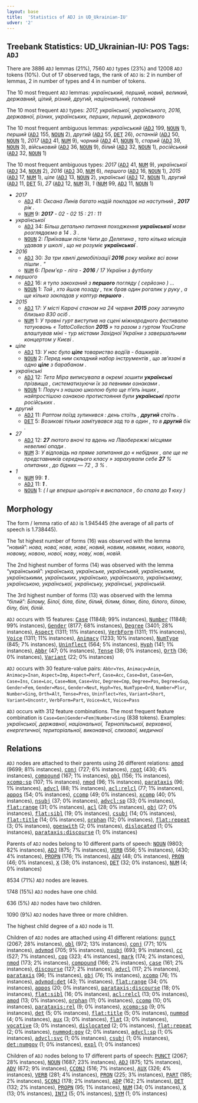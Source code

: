 ```yaml
---
layout: base
title:  'Statistics of ADJ in UD_Ukrainian-IU'
udver: '2'
---
```


## Treebank Statistics: UD_Ukrainian-IU: POS Tags: `ADJ`

There are 3886 `ADJ` lemmas (21%), 7560 `ADJ` types (23%) and 12008 `ADJ` tokens (10%).
Out of 17 observed tags, the rank of `ADJ` is: 2 in number of lemmas, 2 in number of types and 4 in number of tokens.

The 10 most frequent `ADJ` lemmas: <em>український, перший, новий, великий, державний, цілий, різний, другий, національний, головний</em>

The 10 most frequent `ADJ` types:  <em>2017, української, українського, 2016, державної, різних, українських, перших, перший, державного</em>

The 10 most frequent ambiguous lemmas: <em>український</em> (<tt><a href="uk_iu-pos-ADJ.html">ADJ</a></tt> 199, <tt><a href="uk_iu-pos-NOUN.html">NOUN</a></tt> 1), <em>перший</em> (<tt><a href="uk_iu-pos-ADJ.html">ADJ</a></tt> 155, <tt><a href="uk_iu-pos-NOUN.html">NOUN</a></tt> 2), <em>другий</em> (<tt><a href="uk_iu-pos-ADJ.html">ADJ</a></tt> 55, <tt><a href="uk_iu-pos-DET.html">DET</a></tt> 26), <em>останній</em> (<tt><a href="uk_iu-pos-ADJ.html">ADJ</a></tt> 50, <tt><a href="uk_iu-pos-NOUN.html">NOUN</a></tt> 1), <em>2017</em> (<tt><a href="uk_iu-pos-ADJ.html">ADJ</a></tt> 41, <tt><a href="uk_iu-pos-NUM.html">NUM</a></tt> 9), <em>чорний</em> (<tt><a href="uk_iu-pos-ADJ.html">ADJ</a></tt> 41, <tt><a href="uk_iu-pos-NOUN.html">NOUN</a></tt> 1), <em>старий</em> (<tt><a href="uk_iu-pos-ADJ.html">ADJ</a></tt> 39, <tt><a href="uk_iu-pos-NOUN.html">NOUN</a></tt> 3), <em>військовий</em> (<tt><a href="uk_iu-pos-ADJ.html">ADJ</a></tt> 36, <tt><a href="uk_iu-pos-NOUN.html">NOUN</a></tt> 9), <em>білий</em> (<tt><a href="uk_iu-pos-ADJ.html">ADJ</a></tt> 32, <tt><a href="uk_iu-pos-NOUN.html">NOUN</a></tt> 1), <em>російський</em> (<tt><a href="uk_iu-pos-ADJ.html">ADJ</a></tt> 32, <tt><a href="uk_iu-pos-NOUN.html">NOUN</a></tt> 1)

The 10 most frequent ambiguous types:  <em>2017</em> (<tt><a href="uk_iu-pos-ADJ.html">ADJ</a></tt> 41, <tt><a href="uk_iu-pos-NUM.html">NUM</a></tt> 9), <em>української</em> (<tt><a href="uk_iu-pos-ADJ.html">ADJ</a></tt> 34, <tt><a href="uk_iu-pos-NOUN.html">NOUN</a></tt> 2), <em>2016</em> (<tt><a href="uk_iu-pos-ADJ.html">ADJ</a></tt> 30, <tt><a href="uk_iu-pos-NUM.html">NUM</a></tt> 6), <em>першого</em> (<tt><a href="uk_iu-pos-ADJ.html">ADJ</a></tt> 16, <tt><a href="uk_iu-pos-NOUN.html">NOUN</a></tt> 1), <em>2015</em> (<tt><a href="uk_iu-pos-ADJ.html">ADJ</a></tt> 17, <tt><a href="uk_iu-pos-NUM.html">NUM</a></tt> 1), <em>ціле</em> (<tt><a href="uk_iu-pos-ADJ.html">ADJ</a></tt> 13, <tt><a href="uk_iu-pos-NOUN.html">NOUN</a></tt> 2), <em>українські</em> (<tt><a href="uk_iu-pos-ADJ.html">ADJ</a></tt> 12, <tt><a href="uk_iu-pos-NOUN.html">NOUN</a></tt> 1), <em>другий</em> (<tt><a href="uk_iu-pos-ADJ.html">ADJ</a></tt> 11, <tt><a href="uk_iu-pos-DET.html">DET</a></tt> 5), <em>27</em> (<tt><a href="uk_iu-pos-ADJ.html">ADJ</a></tt> 12, <tt><a href="uk_iu-pos-NUM.html">NUM</a></tt> 3), <em>1</em> (<tt><a href="uk_iu-pos-NUM.html">NUM</a></tt> 99, <tt><a href="uk_iu-pos-ADJ.html">ADJ</a></tt> 11, <tt><a href="uk_iu-pos-NOUN.html">NOUN</a></tt> 1)


* <em>2017</em>
  * <tt><a href="uk_iu-pos-ADJ.html">ADJ</a></tt> 41: <em>Оксана Линів багато надій покладає на наступний , <b>2017</b> рік .</em>
  * <tt><a href="uk_iu-pos-NUM.html">NUM</a></tt> 9: <em><b>2017</b> - 02 - 02 15 : 21 : 11</em>
* <em>української</em>
  * <tt><a href="uk_iu-pos-ADJ.html">ADJ</a></tt> 34: <em>Більш детально питання походження <b>української</b> мови розглядаємо в 14 . 3 .</em>
  * <tt><a href="uk_iu-pos-NOUN.html">NOUN</a></tt> 2: <em>Приїхавши після Чити до Делятина , тато кілька місяців удавав у школі , що не розуміє <b>української</b> .</em>
* <em>2016</em>
  * <tt><a href="uk_iu-pos-ADJ.html">ADJ</a></tt> 30: <em>За три хвилі демобілізації <b>2016</b> року майже всі вони пішли . "</em>
  * <tt><a href="uk_iu-pos-NUM.html">NUM</a></tt> 6: <em>Прем'єр - ліга - <b>2016</b> / 17 України з футболу</em>
* <em>першого</em>
  * <tt><a href="uk_iu-pos-ADJ.html">ADJ</a></tt> 16: <em>я тупо закоханий з <b>першого</b> погляду ( серйозно ) ...</em>
  * <tt><a href="uk_iu-pos-NOUN.html">NOUN</a></tt> 1: <em>Той , хто йшов позаду , теж брав один рогалик у руку , а ще кілька закладав у каптур <b>першого</b> .</em>
* <em>2015</em>
  * <tt><a href="uk_iu-pos-ADJ.html">ADJ</a></tt> 17: <em>У місті Карачі станом на 24 червня <b>2015</b> року загинуло близько 830 осіб .</em>
  * <tt><a href="uk_iu-pos-NUM.html">NUM</a></tt> 1: <em>У травні гурт виступив на сцені міжнародного фестивалю татуювань « TattoCollection <b>2015</b> » та разом з гуртом YouCrane влаштував міні - тур містами Західної України з завершальним концертом у Києві .</em>
* <em>ціле</em>
  * <tt><a href="uk_iu-pos-ADJ.html">ADJ</a></tt> 13: <em>У нас було <b>ціле</b> товариство водіїв - башкирів .</em>
  * <tt><a href="uk_iu-pos-NOUN.html">NOUN</a></tt> 2: <em>Перед ним складний набор інструментів , що зв’язані в одно <b>ціле</b> з барабаном .</em>
* <em>українські</em>
  * <tt><a href="uk_iu-pos-ADJ.html">ADJ</a></tt> 12: <em>Тета Міра виписувала в окремі зошити <b>українські</b> прізвища , систематизуючи їх за певними ознаками .</em>
  * <tt><a href="uk_iu-pos-NOUN.html">NOUN</a></tt> 1: <em>Поруч з нашою школою було ще п’ять інших , найпростішою ознакою протистояння були <b>українські</b> проти російських .</em>
* <em>другий</em>
  * <tt><a href="uk_iu-pos-ADJ.html">ADJ</a></tt> 11: <em>Раптом поїзд зупинився : день стоїть , <b>другий</b> стоїть .</em>
  * <tt><a href="uk_iu-pos-DET.html">DET</a></tt> 5: <em>Возикові тільки замітувався зад то в один , то в <b>другий</b> бік .</em>
* <em>27</em>
  * <tt><a href="uk_iu-pos-ADJ.html">ADJ</a></tt> 12: <em><b>27</b> лютого вночі та вдень на Лівобережжі місцями невеликі опади .</em>
  * <tt><a href="uk_iu-pos-NUM.html">NUM</a></tt> 3: <em>У відповідь на пряме запитання до « небідних , але ще не представників середнього класу » зарахували себе <b>27</b> % опитаних , до бідних — 72 , 3 % .</em>
* <em>1</em>
  * <tt><a href="uk_iu-pos-NUM.html">NUM</a></tt> 99: <em><b>1</b> .</em>
  * <tt><a href="uk_iu-pos-ADJ.html">ADJ</a></tt> 11: <em><b>1</b> .</em>
  * <tt><a href="uk_iu-pos-NOUN.html">NOUN</a></tt> 1: <em>( І це вперше цьогоріч я виспалася , бо спала до <b>1</b> юху )</em>

## Morphology

The form / lemma ratio of `ADJ` is 1.945445 (the average of all parts of speech is 1.738445).

The 1st highest number of forms (16) was observed with the lemma “новий”: <em>нова, нова́, нове, нове́, новий, новим, новими, нових, нового, новому, новою, нової, нову, нову́, нові, новій</em>.

The 2nd highest number of forms (14) was observed with the lemma “український”: <em>українська, українське, український, українським, українськими, українських, українсько, українського, українському, українською, української, українську, українські, українській</em>.

The 3rd highest number of forms (13) was observed with the lemma “білий”: <em>Білому, Білої, біла, біле, білий, білим, білих, біло, білого, білою, білу, білі, білій</em>.

`ADJ` occurs with 15 features: <tt><a href="uk_iu-feat-Case.html">Case</a></tt> (11848; 99% instances), <tt><a href="uk_iu-feat-Number.html">Number</a></tt> (11848; 99% instances), <tt><a href="uk_iu-feat-Gender.html">Gender</a></tt> (8177; 68% instances), <tt><a href="uk_iu-feat-Degree.html">Degree</a></tt> (3401; 28% instances), <tt><a href="uk_iu-feat-Aspect.html">Aspect</a></tt> (1311; 11% instances), <tt><a href="uk_iu-feat-VerbForm.html">VerbForm</a></tt> (1311; 11% instances), <tt><a href="uk_iu-feat-Voice.html">Voice</a></tt> (1311; 11% instances), <tt><a href="uk_iu-feat-Animacy.html">Animacy</a></tt> (1233; 10% instances), <tt><a href="uk_iu-feat-NumType.html">NumType</a></tt> (845; 7% instances), <tt><a href="uk_iu-feat-Uninflect.html">Uninflect</a></tt> (564; 5% instances), <tt><a href="uk_iu-feat-Hyph.html">Hyph</a></tt> (141; 1% instances), <tt><a href="uk_iu-feat-Abbr.html">Abbr</a></tt> (47; 0% instances), <tt><a href="uk_iu-feat-Tense.html">Tense</a></tt> (38; 0% instances), <tt><a href="uk_iu-feat-Orth.html">Orth</a></tt> (36; 0% instances), <tt><a href="uk_iu-feat-Variant.html">Variant</a></tt> (22; 0% instances)

`ADJ` occurs with 30 feature-value pairs: `Abbr=Yes`, `Animacy=Anim`, `Animacy=Inan`, `Aspect=Imp`, `Aspect=Perf`, `Case=Acc`, `Case=Dat`, `Case=Gen`, `Case=Ins`, `Case=Loc`, `Case=Nom`, `Case=Voc`, `Degree=Cmp`, `Degree=Pos`, `Degree=Sup`, `Gender=Fem`, `Gender=Masc`, `Gender=Neut`, `Hyph=Yes`, `NumType=Ord`, `Number=Plur`, `Number=Sing`, `Orth=Alt`, `Tense=Pres`, `Uninflect=Yes`, `Variant=Short`, `Variant=Uncontr`, `VerbForm=Part`, `Voice=Act`, `Voice=Pass`

`ADJ` occurs with 312 feature combinations.
The most frequent feature combination is `Case=Gen|Gender=Fem|Number=Sing` (838 tokens).
Examples: <em>української, державної, національної, Тернопільської, верховної, енергетичної, територіальної, виконавчої, слизової, медичної</em>


## Relations

`ADJ` nodes are attached to their parents using 26 different relations: <tt><a href="uk_iu-dep-amod.html">amod</a></tt> (9699; 81% instances), <tt><a href="uk_iu-dep-conj.html">conj</a></tt> (727; 6% instances), <tt><a href="uk_iu-dep-root.html">root</a></tt> (430; 4% instances), <tt><a href="uk_iu-dep-compound.html">compound</a></tt> (167; 1% instances), <tt><a href="uk_iu-dep-obl.html">obl</a></tt> (156; 1% instances), <tt><a href="uk_iu-dep-xcomp-sp.html">xcomp:sp</a></tt> (107; 1% instances), <tt><a href="uk_iu-dep-nmod.html">nmod</a></tt> (96; 1% instances), <tt><a href="uk_iu-dep-parataxis.html">parataxis</a></tt> (96; 1% instances), <tt><a href="uk_iu-dep-advcl.html">advcl</a></tt> (88; 1% instances), <tt><a href="uk_iu-dep-acl-relcl.html">acl:relcl</a></tt> (77; 1% instances), <tt><a href="uk_iu-dep-appos.html">appos</a></tt> (54; 0% instances), <tt><a href="uk_iu-dep-ccomp.html">ccomp</a></tt> (49; 0% instances), <tt><a href="uk_iu-dep-xcomp.html">xcomp</a></tt> (40; 0% instances), <tt><a href="uk_iu-dep-nsubj.html">nsubj</a></tt> (37; 0% instances), <tt><a href="uk_iu-dep-advcl-sp.html">advcl:sp</a></tt> (33; 0% instances), <tt><a href="uk_iu-dep-flat-range.html">flat:range</a></tt> (31; 0% instances), <tt><a href="uk_iu-dep-acl.html">acl</a></tt> (28; 0% instances), <tt><a href="uk_iu-dep-obj.html">obj</a></tt> (27; 0% instances), <tt><a href="uk_iu-dep-flat-sibl.html">flat:sibl</a></tt> (19; 0% instances), <tt><a href="uk_iu-dep-csubj.html">csubj</a></tt> (14; 0% instances), <tt><a href="uk_iu-dep-flat-title.html">flat:title</a></tt> (14; 0% instances), <tt><a href="uk_iu-dep-orphan.html">orphan</a></tt> (12; 0% instances), <tt><a href="uk_iu-dep-flat-repeat.html">flat:repeat</a></tt> (3; 0% instances), <tt><a href="uk_iu-dep-goeswith.html">goeswith</a></tt> (2; 0% instances), <tt><a href="uk_iu-dep-dislocated.html">dislocated</a></tt> (1; 0% instances), <tt><a href="uk_iu-dep-parataxis-discourse.html">parataxis:discourse</a></tt> (1; 0% instances)

Parents of `ADJ` nodes belong to 10 different parts of speech: <tt><a href="uk_iu-pos-NOUN.html">NOUN</a></tt> (9803; 82% instances), <tt><a href="uk_iu-pos-ADJ.html">ADJ</a></tt> (875; 7% instances), <tt><a href="uk_iu-pos-VERB.html">VERB</a></tt> (556; 5% instances),  (430; 4% instances), <tt><a href="uk_iu-pos-PROPN.html">PROPN</a></tt> (176; 1% instances), <tt><a href="uk_iu-pos-ADV.html">ADV</a></tt> (48; 0% instances), <tt><a href="uk_iu-pos-PRON.html">PRON</a></tt> (46; 0% instances), <tt><a href="uk_iu-pos-X.html">X</a></tt> (38; 0% instances), <tt><a href="uk_iu-pos-DET.html">DET</a></tt> (32; 0% instances), <tt><a href="uk_iu-pos-NUM.html">NUM</a></tt> (4; 0% instances)

8534 (71%) `ADJ` nodes are leaves.

1748 (15%) `ADJ` nodes have one child.

636 (5%) `ADJ` nodes have two children.

1090 (9%) `ADJ` nodes have three or more children.

The highest child degree of a `ADJ` node is 11.

Children of `ADJ` nodes are attached using 41 different relations: <tt><a href="uk_iu-dep-punct.html">punct</a></tt> (2067; 28% instances), <tt><a href="uk_iu-dep-obl.html">obl</a></tt> (972; 13% instances), <tt><a href="uk_iu-dep-conj.html">conj</a></tt> (771; 10% instances), <tt><a href="uk_iu-dep-advmod.html">advmod</a></tt> (705; 9% instances), <tt><a href="uk_iu-dep-nsubj.html">nsubj</a></tt> (693; 9% instances), <tt><a href="uk_iu-dep-cc.html">cc</a></tt> (527; 7% instances), <tt><a href="uk_iu-dep-cop.html">cop</a></tt> (323; 4% instances), <tt><a href="uk_iu-dep-mark.html">mark</a></tt> (174; 2% instances), <tt><a href="uk_iu-dep-nmod.html">nmod</a></tt> (173; 2% instances), <tt><a href="uk_iu-dep-compound.html">compound</a></tt> (166; 2% instances), <tt><a href="uk_iu-dep-case.html">case</a></tt> (161; 2% instances), <tt><a href="uk_iu-dep-discourse.html">discourse</a></tt> (127; 2% instances), <tt><a href="uk_iu-dep-advcl.html">advcl</a></tt> (117; 2% instances), <tt><a href="uk_iu-dep-parataxis.html">parataxis</a></tt> (96; 1% instances), <tt><a href="uk_iu-dep-obj.html">obj</a></tt> (76; 1% instances), <tt><a href="uk_iu-dep-xcomp.html">xcomp</a></tt> (76; 1% instances), <tt><a href="uk_iu-dep-advmod-det.html">advmod:det</a></tt> (43; 1% instances), <tt><a href="uk_iu-dep-flat-range.html">flat:range</a></tt> (34; 0% instances), <tt><a href="uk_iu-dep-appos.html">appos</a></tt> (20; 0% instances), <tt><a href="uk_iu-dep-parataxis-discourse.html">parataxis:discourse</a></tt> (18; 0% instances), <tt><a href="uk_iu-dep-flat-sibl.html">flat:sibl</a></tt> (16; 0% instances), <tt><a href="uk_iu-dep-acl-relcl.html">acl:relcl</a></tt> (13; 0% instances), <tt><a href="uk_iu-dep-amod.html">amod</a></tt> (13; 0% instances), <tt><a href="uk_iu-dep-orphan.html">orphan</a></tt> (11; 0% instances), <tt><a href="uk_iu-dep-ccomp.html">ccomp</a></tt> (10; 0% instances), <tt><a href="uk_iu-dep-parataxis-rel.html">parataxis:rel</a></tt> (9; 0% instances), <tt><a href="uk_iu-dep-xcomp-sp.html">xcomp:sp</a></tt> (9; 0% instances), <tt><a href="uk_iu-dep-det.html">det</a></tt> (5; 0% instances), <tt><a href="uk_iu-dep-flat-title.html">flat:title</a></tt> (5; 0% instances), <tt><a href="uk_iu-dep-nummod.html">nummod</a></tt> (4; 0% instances), <tt><a href="uk_iu-dep-aux.html">aux</a></tt> (3; 0% instances), <tt><a href="uk_iu-dep-flat.html">flat</a></tt> (3; 0% instances), <tt><a href="uk_iu-dep-vocative.html">vocative</a></tt> (3; 0% instances), <tt><a href="uk_iu-dep-dislocated.html">dislocated</a></tt> (2; 0% instances), <tt><a href="uk_iu-dep-flat-repeat.html">flat:repeat</a></tt> (2; 0% instances), <tt><a href="uk_iu-dep-nummod-gov.html">nummod:gov</a></tt> (2; 0% instances), <tt><a href="uk_iu-dep-advcl-sp.html">advcl:sp</a></tt> (1; 0% instances), <tt><a href="uk_iu-dep-advcl-svc.html">advcl:svc</a></tt> (1; 0% instances), <tt><a href="uk_iu-dep-csubj.html">csubj</a></tt> (1; 0% instances), <tt><a href="uk_iu-dep-det-numgov.html">det:numgov</a></tt> (1; 0% instances), <tt><a href="uk_iu-dep-expl.html">expl</a></tt> (1; 0% instances)

Children of `ADJ` nodes belong to 17 different parts of speech: <tt><a href="uk_iu-pos-PUNCT.html">PUNCT</a></tt> (2067; 28% instances), <tt><a href="uk_iu-pos-NOUN.html">NOUN</a></tt> (1687; 23% instances), <tt><a href="uk_iu-pos-ADJ.html">ADJ</a></tt> (875; 12% instances), <tt><a href="uk_iu-pos-ADV.html">ADV</a></tt> (672; 9% instances), <tt><a href="uk_iu-pos-CCONJ.html">CCONJ</a></tt> (516; 7% instances), <tt><a href="uk_iu-pos-AUX.html">AUX</a></tt> (326; 4% instances), <tt><a href="uk_iu-pos-VERB.html">VERB</a></tt> (281; 4% instances), <tt><a href="uk_iu-pos-PRON.html">PRON</a></tt> (225; 3% instances), <tt><a href="uk_iu-pos-PART.html">PART</a></tt> (185; 2% instances), <tt><a href="uk_iu-pos-SCONJ.html">SCONJ</a></tt> (178; 2% instances), <tt><a href="uk_iu-pos-ADP.html">ADP</a></tt> (162; 2% instances), <tt><a href="uk_iu-pos-DET.html">DET</a></tt> (132; 2% instances), <tt><a href="uk_iu-pos-PROPN.html">PROPN</a></tt> (95; 1% instances), <tt><a href="uk_iu-pos-NUM.html">NUM</a></tt> (34; 0% instances), <tt><a href="uk_iu-pos-X.html">X</a></tt> (13; 0% instances), <tt><a href="uk_iu-pos-INTJ.html">INTJ</a></tt> (5; 0% instances), <tt><a href="uk_iu-pos-SYM.html">SYM</a></tt> (1; 0% instances)


